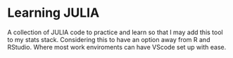 # Learning JULIA

A collection of JULIA code to practice and learn so that I may add this tool to my stats stack.
Considering this to have an option away from R and RStudio. Where most work enviroments can have VScode set up with ease.